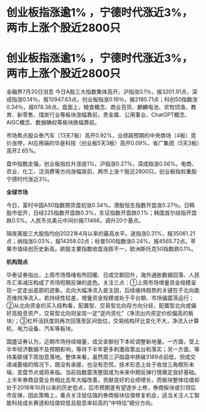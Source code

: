 # 创业板指涨逾1% ，宁德时代涨近3%，两市上涨个股近2800只

# 创业板指涨逾1% ，宁德时代涨近3%，两市上涨个股近2800只

金融界7月20日消息
今日A股三大指数集体高开，沪指涨0.1％，报3201.91点，深成指涨0.14％，报10947.63点，创业板指涨0.16％，报2180.71点；科创50指数涨0.34％，报978.38点。盘面上，粮食概念、商业百货、麒麟电池、农牧饲渔、教育、新零售、煤炭行业等板块涨幅靠前，贵金属、公用事业、ChatGPT概念、AIGC概念、数据确权等板块跌幅靠前。

市场焦点股众泰汽车（13天7板）高开0.92%，业绩超预期的中央商场（4板）竞价涨停，AI应用端的华是科技（创业板5天3板）高开0.09%、省广集团（5天3板）高开2.65%。

盘中指数走强，创业板指拉升涨逾1%，沪指涨0.27%，深成指涨0.56%。电商、农业、化工、泛消费等方向涨幅居前，两市上涨个股近2800只，创业板指权重股宁德时代涨近3%。

**全球市场**

今日，富时中国A50指数期货盘初涨0.34%。港股恒生指数开盘涨0.27％。日韩股市低开，日经225指数开盘跌0.3%，东证指数开盘跌0.1%；韩国首尔综指开盘跌0.5%。人民币兑美元中间价报7.1466，调升20个基点。

隔夜美股三大股指均创2022年4月以来的最高水平。道指涨0.31%，报35061.21点；纳指涨0.03%，报14358.02点；标普500指数涨0.24%，报4565.72点。苹果市值续创历史新高。欧股主要指数收盘涨跌不一，欧洲斯托克50指数跌0.1%。

**机构观点**

华泰证券指出，上周市场情绪有所回暖、日成交额回升，海外通胀数据回落、人民币汇率减压构成了市场短期反弹的底色。关注三点：①上周市场增量资金规模呈现一定走出底部的迹象，北向大幅净流入是主因，后续维持趋势的关键在于北向能否维持净流入，若持续性较差，增量资金规模或处于平台期、市场偏震荡运行；②从北向资金的买入结构看，配置型、交易型北向存方向分歧，配置型北向或偏好高股息资产，交易型北向则呈现一定“逆内资化”（净流出内资定价权偏高的板块）；③杠杆活跃度则再次回落至区间低位，交易结构环比变化不大，净流入计算机、电力设备、汽车等板块。

国盛证券认为，近期市场持续缩量，成交金额创下本轮调整新地量。一方面，受上半年经济数据不及预期影响，等待下半年更多刺激政策出台和落实；另一方面，等待美联储下周加息落地。整体来看，虽然周三沪指盘中跌破3189点前低，但成交递减萎缩的情况下，既没有承接，也没有恐慌，技术形态上处于收敛三角楔形末端，变盘节点或将来临。当前指数震荡整固或为未来中期反弹行情奠定良好基础。上半年券商自营业务相比去年大幅改善，贡献良好的业绩增长，而板块整体估值却处于2018年10月以来的历史低点，后市预期差有望逐步上修，券商板块或引领后市反弹，因此策略上，重点关注低估值的券商板块估值修复机会，适当关注人工智能科技成长赛道和估值较低且股息率较高的“中特估”细分方向。

